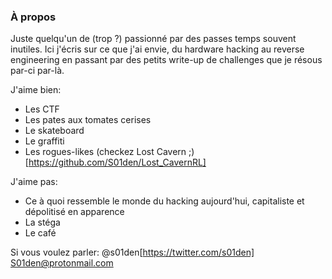 ### À propos
Juste quelqu'un de (trop ?) passionné par des passes temps souvent inutiles.
Ici j'écris sur ce que j'ai envie, du hardware hacking au reverse engineering en passant par des petits write-up de challenges que je résous par-ci par-là.

J'aime bien:
- Les CTF
- Les pates aux tomates cerises
- Le skateboard
- Le graffiti
- Les rogues-likes (checkez Lost Cavern ;)[https://github.com/S01den/Lost_CavernRL]

J'aime pas:
- Ce à quoi ressemble le monde du hacking aujourd'hui, capitaliste et dépolitisé en apparence
- La stéga
- Le café

Si vous voulez parler:
@s01den[https://twitter.com/s01den]
S01den@protonmail.com
